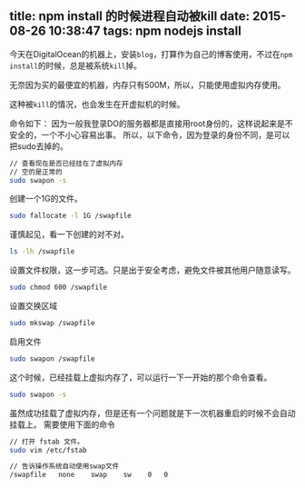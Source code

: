 title: npm install 的时候进程自动被kill
date: 2015-08-26 10:38:47
tags: npm nodejs install
---

今天在DigitalOcean的机器上，安装`blog`，打算作为自己的博客使用，不过在`npm install`的时候，总是被系统`kill`掉。

无奈因为买的最便宜的机器，内存只有500M，所以，只能使用虚拟内存使用。

这种被`kill`的情况，也会发生在开虚拟机的时候。

命令如下：
因为一般我登录DO的服务器都是直接用root身份的，这样说起来是不安全的，一个不小心容易出事。
所以，以下命令，因为登录的身份不同，是可以把sudo去掉的。
```sh
// 查看现在是否已经挂在了虚拟内存
// 空的是正常的
sudo swapon -s
```

创建一个1G的文件。
```sh
sudo fallocate -l 1G /swapfile
```

谨慎起见，看一下创建的对不对。
```sh
ls -lh /swapfile
```

设置文件权限，这一步可选。只是出于安全考虑，避免文件被其他用户随意读写。
```sh
sudo chmod 600 /swapfile
```

设置交换区域
```sh
sudo mkswap /swapfile
```

启用文件
```sh
sudo swapon /swapfile
```

这个时候，已经挂载上虚拟内存了，可以运行一下一开始的那个命令查看。
```sh
sudo swapon -s
```

虽然成功挂载了虚拟内存，但是还有一个问题就是下一次机器重启的时候不会自动挂载上。
需要使用下面的命令

```sh
// 打开 fstab 文件。
sudo vim /etc/fstab
```

```sh
// 告诉操作系统自动使用swap文件
/swapfile   none    swap    sw    0   0
```